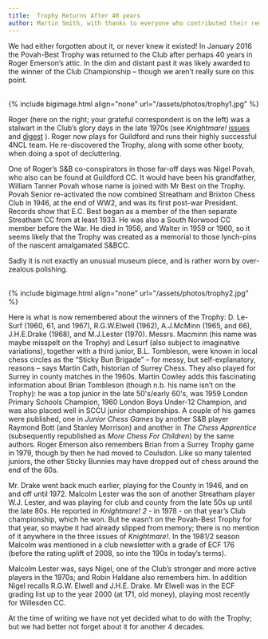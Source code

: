 ```yaml
---
title:  Trophy Returns After 40 years
author: Martin Smith, with thanks to everyone who contributed their reminisences – and especially the erstwhile and unwitting guardian of the Trophy, Roger Emerson.
---
```


We had either forgotten about it, or never knew it existed! In January 2016 the Povah-Best Trophy was returned to the Club after perhaps 40 years in Roger Emerson’s attic. In the dim and distant past it was likely awarded to the winner of the Club Championship – though we aren’t really sure on this point.   

<br/>
{% include bigimage.html align="none" url="/assets/photos/trophy1.jpg" %}
<br/>

Roger (here on the right; your grateful correspondent is on the left) was a stalwart in the Club’s glory days in the late 1970s (see *Knightmare!* [issues](http://streathamchess.org.uk/clubhistory/) and [digest](http://streathambrixtonchess.blogspot.co.uk/2013/06/knightmare-scenarios-1-chess-in-time-of.html) ). Roger now plays for Guildford and runs their highly successful 4NCL team.  He re-discovered the Trophy, along with some other booty, when doing a spot of decluttering.

One of Roger’s S&B co-conspirators in those far-off days was Nigel Povah, who also can be found at Guildford CC. It would have been his grandfather, William Tanner Povah whose name is joined with Mr Best on the Trophy. Povah Senior re-activated the now combined Streatham and Brixton Chess Club in 1946, at the end of WW2, and was its first post-war President. Records show that E.C. Best began as a member of the then separate Streatham CC from at least 1933. He was also a South Norwood CC member before the War. He died in 1956, and Walter in 1959 or 1960, so it seems likely that the Trophy was created as a memorial to those lynch-pins of the nascent amalgamated S&BCC.

Sadly it is not exactly an unusual museum piece, and is rather worn by over-zealous polishing.


<br/>
{% include bigimage.html align="none" url="/assets/photos/trophy2.jpg" %}
<br/>


Here is what is now remembered about the winners of the Trophy: D. Le-Surf (1960, 61, and 1967), R.G.W.Elwell (1962), A.J.McMinn (1965, and 66), J.H.E.Drake (1968), and M.J.Lester (1970).
Messrs. Macminn (his name was maybe misspelt on the Trophy) and Lesurf (also subject to imaginative variations), together with a third junior, B.L. Tombleson, were known in local chess circles as the “Sticky Bun Brigade” – for messy, but self-explanatory, reasons – says Martin Cath, historian of Surrey Chess. They also played for Surrey in county matches in the 1960s. Martin Cowley adds this fascinating information about Brian Tombleson (though n.b. his name isn’t on the Trophy): he was a top junior in the late 50's/early 60's, was 1959 London Primary Schools Champion, 1960 London Boys Under-12 Champion, and was also placed well in SCCU junior championships. A couple of his games were published, one in *Junior Chess Games* by another S&B player Raymond Bott (and Stanley Morrison) and another in *The Chess Apprentice* (subsequently republished as *More Chess For Children*) by the same authors. Roger Emerson also remembers Brian from a Surrey Trophy game in 1979, though by then he had moved to Coulsdon. Like so many talented juniors, the other Sticky Bunnies may have dropped out of chess around the end of the 60s.

Mr. Drake went back much earlier, playing for the County in 1946, and on and off until 1972.  Malcolm Lester was the son of another Streatham player W.J. Lester, and was playing for club and county from the late 50s up until the late 80s. He reported in *Knightmare! 2* - in 1978 - on that year’s Club championship, which he won. But he wasn’t on the Povah-Best Trophy for that year, so maybe it had already slipped from memory; there is no mention of it anywhere in the three issues of *Knightmare!*. In the 1981/2 season Malcolm was mentioned in a club newsletter with a grade of ECF 176 (before the rating uplift of 2008, so into the 190s in today’s terms).

Malcolm Lester was, says Nigel, one of the Club’s stronger and more active players in the 1970s; and Robin Haldane also remembers him. In addition Nigel recalls R.G.W. Elwell and J.H.E. Drake. Mr Elwell was in the ECF grading list up to the year 2000 (at 171, old money), playing most recently for Willesden CC.

At the time of writing we have not yet decided what to do with the Trophy; but we had better not forget about it for another 4 decades.
